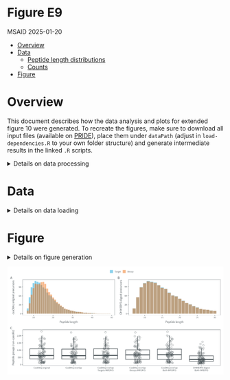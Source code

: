 # Figure E9
MSAID
2025-01-20

- [Overview](#overview)
- [Data](#data)
  - [Peptide length distributions](#peptide-length-distributions)
  - [Counts](#counts)
- [Figure](#figure)

# Overview

This document describes how the data analysis and plots for extended
figure 10 were generated. To recreate the figures, make sure to download
all input files (available on
[PRIDE](https://www.ebi.ac.uk/pride/archive?keyword=PXD053241)), place
them under `dataPath` (adjust in `load-dependencies.R` to your own
folder structure) and generate intermediate results in the linked `.R`
scripts.

<details>
<summary>
Details on data processing
</summary>

``` r
suppressMessages(source(here::here("scripts/load-dependencies.R")))
path <- file.path(here::here(), "figure-E9")
figurePath <- file.path(dataPath, "data/figure-E9")
msaid_td <- c("Target" = msaid_blue, "Decoy" = msaid_orange)
```

</details>

# Data

<details>
<summary>
Details on data loading
</summary>

[R code to generate `.csv` input
files](figure-E9-library-and-csodiaq-results.R)

## Peptide length distributions

``` r
pep_zodiaq <- fread(file.path(figurePath, "figure-E9A-csodiaq.csv"))
pep_zodiaq[, isDecoyLabel := factor(isDecoyLabel, c("Target", "Decoy"))]

p_pep_zodiaq <- ggplot(pep_zodiaq, aes(x=n_aa, fill=isDecoyLabel)) +
  geom_bar(position = "identity", alpha = 0.5) +
  scale_y_continuous(labels = label_number(scale_cut = append(cut_short_scale(), 1, 1))) +
  scale_fill_manual(NULL, values = msaid_td) +
  xlab("Peptide length") + ylab("csoDIAq original precursors") +
  theme(legend.position = "top")

pep_inferys <- fread(file.path(figurePath, "figure-E9B-chimerys.csv"))
pep_inferys[, isDecoyLabel := factor(isDecoyLabel, c("Target", "Decoy"))]

p_pep_inferys <- ggplot(pep_inferys, aes(x=n_aa, fill=isDecoyLabel)) +
  geom_bar(position = "identity", alpha = 0.5) +
  scale_y_continuous(labels = label_number(scale_cut = append(cut_short_scale(), 1, 1))) +
  scale_fill_manual(NULL, values = msaid_td) +
  xlab("Peptide length") + ylab("CHIMERYS digest precursors") +
  theme(legend.position = "top")
```

## Counts

``` r
dt <- fread(file.path(figurePath, "figure-E9C-counts.csv"))
types <- c("CsoDIAq original",
           "CsoDIAq overlap",
           "CsoDIAq overlap\nTargets INFERYS",
           "CsoDIAq overlap\nDecoys INFERYS",
           "CsoDIAq overlap\nBoth INFERYS",
           "CHIMERYS digest\nBoth INFERYS")
dt[, type := factor(type, types)]

p_counts <- ggplot(dt, aes(x=type, y=N)) +
  geom_boxplot(outliers = F, color = msaid_darkgray) +
  geom_point(shape = 1L, alpha = 0.5, color = msaid_darkgray,
             position = position_jitter(0.1, seed = 123L)) +
  scale_y_continuous(labels = label_number(scale_cut = append(cut_short_scale(), 1, 1))) +
  xlab(NULL) + ylab("Peptide groups (run-specific)")
```

</details>

# Figure

<details>
<summary>
Details on figure generation
</summary>

``` r
p_design <- "AAAAAA\nBBBCCC\nDDDDDD"

p_library <- guide_area() + p_pep_zodiaq + p_pep_inferys + p_counts +
  plot_layout(heights = c(0.1, 1, 1), design = p_design, guides = "collect") +
  plot_annotation(tag_levels = list(c("A", "B", "C")))

suppressWarnings(ggsave2(file.path(path, "figure-E9.pdf"), plot = p_library,
                         width = 180, height = 90, units = "mm", device = cairo_pdf))
suppressWarnings(ggsave2(file.path(path, "figure-E9.png"), plot = p_library,
                         width = 180, height = 90, units = "mm"))
suppressWarnings(ggsave2(file.path(path, "figure-E9.eps"), plot = p_library,
                         width = 180, height = 90, units = "mm"))
suppressWarnings(ggsave2(file.path(path, "figure-E9.jpeg"), plot = p_library,
                         width = 180, height = 90, units = "mm"))
suppressWarnings(ggsave2(file.path(path, "figure-E9.tiff"), plot = p_library,
                         width = 180, height = 90, units = "mm"))
```

</details>

![figure-E9](figure-E9.png)

